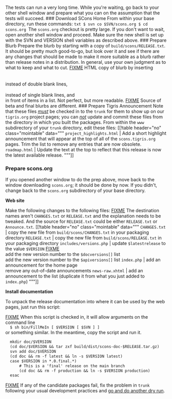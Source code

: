 The tests can run a very long time.  While you're waiting, go back to your other shell window and prepare what you can on the assumption that the tests will succeed. ### Download SCons Home
From within your base directory, run these commands: ```txt
  $ svn co $SVN/scons.org
  $ cd scons.org
```The `scons.org` checkout is pretty large.  If you don't want to wait, open another shell window and proceed.  Make sure the new shell is set up with the SVN and VERSION shell variables as described above. ### Prepare Blurb
Prepare the blurb by starting with a copy of `build/scons/RELEASE.txt`.  It should be pretty much good-to-go, but look over it and see if there are any changes that should be made to make it more suitable as a blurb rather than release notes in a distribution.  In general, use your own judgment as to what to keep and what to cut. [FIXME](ReleaseHOWTO/PrepBetaBlurb) HTML copy of blurb by inserting <br/><br/><br/> instead of double blank lines, <br/><br/> instead of single blank lines, and <br/> in front of items in a list.  Not perfect, but more readable. [FIXME](ReleaseHOWTO/PrepBetaBlurb) Source of beta and final blurbs are different. ### Prepare Tigris Announcement
Note that these files <ins>_must_</ins> be checked in to the `trunk` for them to show up on our `tigris.org` project pages; you can <ins>_not_</ins> update and commit these files from the directory in which you built the packages. From within the `www` subdirectory of your `trunk` directory, edit these files: [[!table header="no" class="mointable" data="""
`project_highlights.html`  | Add a short highlight announcement that will appear at the top of all of the `scons.tigris.org` pages.  Trim the list to remove any entries that are now obsolete.
`roadmap.html`  | Update the text at the top to reflect that this release is now the latest available release.
"""]]


### Prepare scons.org

If you opened another window to do the prep above, move back to the window downloading `scons.org`; it should be done by now.  If you didn't, change back to the `scons.org` subdirectory of your base directory. 

**Web site** 

Make the following changes to the following files: [FIXME](ReleaseHOWTO/UpdateSconsOrg) The destination names aren't `CHANGES.txt` or `RELEASE.txt` and the explanation needs to be tweaked.  And the source for `RELEASE.txt` could be either `RELEASE.txt` or `Announce.txt`. 
[[!table header="no" class="mointable" data="""
`CHANGES.txt`  |  copy the new file from `build/scons/CHANGES.txt` in your packaging directory 
`RELEASE.txt`  |  copy the new file from `build/scons/RELEASE.txt` in your packaging directory 
`includes/versions.php`  |  update `$latestrelease` to the value `$VERSION` [FIXME](ReleaseHOWTO/UpdateSconsOrg)  
add the new version number to the `$docversions[]` list  
add the new version number to the `$apiversions[]` list 
`index.php`  |  add an announcement for the home page  
remove any out-of-date announcements 
`news-raw.xhtml`  |  add an announcement to the list (duplicate it from what you just added to `index.php`) 
"""]]

**Install documentation** 

To unpack the release documentation into where it can be used by the web pages, just run this script: 

[FIXME](ReleaseHOWTO/UpdateSconsOrg) When this script is checked in, it will allow arguments on the command line   
`  $ sh bin/FillMeIn [ $VERSION [ $SVN ] ]`  
 or something similar.  In the meantime, copy the script and run it. 


```txt
  mkdir doc/$VERSION
  (cd doc/$VERSION && tar zxf build/dist/scons-doc-$RELEASE.tar.gz)
  svn add doc/$VERSION
  (cd doc && rm -f latest && ln -s $VERSION latest)
  case $VERSION in *.0.final.*)
      # This is a 'final' release on the main branch
      (cd doc && rm -f production && ln -s $VERSION production)
  esac
```
[FIXME](ReleaseHOWTO/BuildTestPrep) If any of the candidate packages fail, fix the problem in `trunk` following your usual development practices and [go and do another dry run](ReleaseHOWTO/Prepare). 

